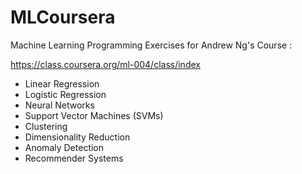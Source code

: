 MLCoursera
==========

Machine Learning Programming Exercises
for Andrew Ng's Course : 

https://class.coursera.org/ml-004/class/index

  * Linear Regression
  * Logistic Regression
  * Neural Networks
  * Support Vector Machines (SVMs)
  * Clustering
  * Dimensionality Reduction
  * Anomaly Detection
  * Recommender Systems
